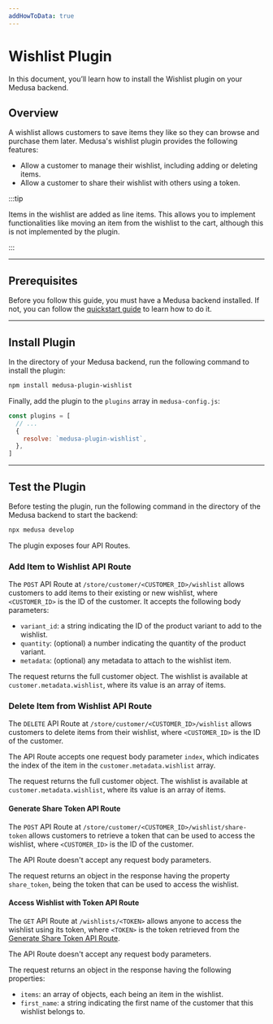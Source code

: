 ```yaml
---
addHowToData: true
---
```


# Wishlist Plugin

In this document, you’ll learn how to install the Wishlist plugin on your Medusa backend.

## Overview

A wishlist allows customers to save items they like so they can browse and purchase them later. Medusa's wishlist plugin provides the following features:

- Allow a customer to manage their wishlist, including adding or deleting items.
- Allow a customer to share their wishlist with others using a token.

:::tip

Items in the wishlist are added as line items. This allows you to implement functionalities like moving an item from the wishlist to the cart, although this is not implemented by the plugin.

:::

---

## Prerequisites

Before you follow this guide, you must have a Medusa backend installed. If not, you can follow the [quickstart guide](../../create-medusa-app.mdx) to learn how to do it.

---

## Install Plugin

In the directory of your Medusa backend, run the following command to install the plugin:

```bash npm2yarn
npm install medusa-plugin-wishlist
```

Finally, add the plugin to the `plugins` array in `medusa-config.js`:

```js title="medusa-config.js"
const plugins = [
  // ...
  {
    resolve: `medusa-plugin-wishlist`,
  },
]
```

---

## Test the Plugin

Before testing the plugin, run the following command in the directory of the Medusa backend to start the backend:

```bash
npx medusa develop
```

The plugin exposes four API Routes.

### Add Item to Wishlist API Route

The `POST` API Route at `/store/customer/<CUSTOMER_ID>/wishlist` allows customers to add items to their existing or new wishlist, where `<CUSTOMER_ID>` is the ID of the customer. It accepts the following body parameters:

- `variant_id`: a string indicating the ID of the product variant to add to the wishlist.
- `quantity`: (optional) a number indicating the quantity of the product variant.
- `metadata`: (optional) any metadata to attach to the wishlist item.

The request returns the full customer object. The wishlist is available at `customer.metadata.wishlist`, where its value is an array of items.

### Delete Item from Wishlist API Route

The `DELETE` API Route at `/store/customer/<CUSTOMER_ID>/wishlist` allows customers to delete items from their wishlist, where `<CUSTOMER_ID>` is the ID of the customer.

The API Route accepts one request body parameter `index`, which indicates the index of the item in the `customer.metadata.wishlist` array.

The request returns the full customer object. The wishlist is available at `customer.metadata.wishlist`, where its value is an array of items.

#### Generate Share Token API Route

The `POST` API Route at `/store/customer/<CUSTOMER_ID>/wishlist/share-token` allows customers to retrieve a token that can be used to access the wishlist, where `<CUSTOMER_ID>` is the ID of the customer.

The API Route doesn't accept any request body parameters.

The request returns an object in the response having the property `share_token`, being the token that can be used to access the wishlist.

#### Access Wishlist with Token API Route

The `GET` API Route at `/wishlists/<TOKEN>` allows anyone to access the wishlist using its token, where `<TOKEN>` is the token retrieved from the [Generate Share Token API Route](#generate-share-token-api-token).

The API Route doesn't accept any request body parameters.

The request returns an object in the response having the following properties:

- `items`: an array of objects, each being an item in the wishlist.
- `first_name`: a string indicating the first name of the customer that this wishlist belongs to.
